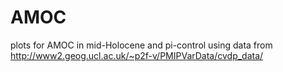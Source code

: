 # AMOC
plots for AMOC in mid-Holocene and pi-control using data from http://www2.geog.ucl.ac.uk/~p2f-v/PMIPVarData/cvdp_data/
